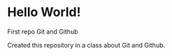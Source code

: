 # Hello World!
 First repo Git and Github

 Created this repository in a class about Git and Github.
